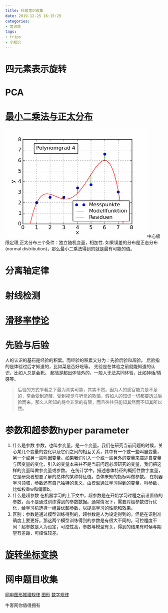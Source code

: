 ```yaml
---
title: 科普常识收集
date: 2019-12-25 16:15:29
categories:
- 常识库
tags:
- trips
- 小知识
---
```


# **四元素表示旋转**

# **PCA**

# [最小二乘法与正太分布](https://www.matongxue.com/madocs/818.html)
![](科普常识收集（二）/MSQ.png)
中心极限定理,正太分布三个条件：独立随机变量，相加性.
如果误差的分布是正态分布(normal distribution)，那么最小二乘法得到的就是最有可能的值。

# **分离轴定律**

# 射线检测

# **[滑移率悖论](https://www.matongxue.com/madocs/2111/)**

# **先验与后验**

人的认识的基石是经验的积累。而经验的积累又分为：先验后验和超验。
后验指的是体验过后才知道的，比如菜是否好吃等。
先验是在体验之前就能知道的认识，比如人总是会死。
超验是超出体验外的，一般人无法共同体验，比如神话/情感等。

>后验的方式乍看之下最为真实可靠，其实不然。因为人的感官能力是不足的，常会受到遮蔽，受到视觉与听觉的欺骗，假如人的知识一切都要透过后验而来，那么人所知的将会非常的有限，而且往往只能知其然而不知其所以然。

# **参数和超参数hyper parameter**

1. 什么是参数
参数，也叫参变量，是一个变量。我们在研究当前问题的时候，关心某几个变量的变化以及它们之间的相互关系，其中有一个或一些叫自变量，另一个或另一些叫因变量。如果我们引入一个或一些另外的变量来描述自变量与因变量的变化，引入的变量本来并不是当前问题必须研究的变量，我们把这样的变量叫做参变量或参数。
在统计学中，描述总体特征的概括性数字度量，它是研究者想要了解的总体的某种特征值。总体未知的指标叫做参数。
在机器学习领域，参数还有自己独特的含义，由模型通过学习得到的变量，叫参数，比如权重w和偏置b。
2. 什么是超参数
在机器学习的上下文中，超参数是在开始学习过程之前设置值的参数，而不是通过训练得到的参数数据。通常情况下，需要对超参数进行优化，给学习机选择一组最优超参数，以提高学习的性能和效果。
3. 区别：参数是通过模型训练得到的，超参数是人为设定得到的。但是在识别准确度上要更好。那这两个模型训练得到的参数是有很大不同的。可控程度不同：超参数是人为设定，可控性高，参数与模型有关，得到的结果有时候与期望有差距，可控性较差。
# **[旋转坐标变换](https://www.cnblogs.com/zhoug2020/p/7842808.html)**

# **网申题目收集**

[网申图形推理规律](http://www.360doc.com/content/17/1021/15/48674417_696917253.shtml)
[图形](https://blog.csdn.net/u010189239/article/details/89288615?depth_1-utm_source=distribute.pc_relevant.none-task&utm_source=distribute.pc_relevant.none-task)
[数字规律](https://blog.csdn.net/wilsonpeng3/article/details/21469941?depth_1-utm_source=distribute.pc_relevant.none-task&utm_source=distribute.pc_relevant.none-task)

牛客网你值得拥有

